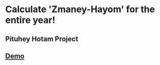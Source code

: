 # Calculate 'Zmaney-Hayom' for the entire year!

## Pituhey Hotam Project

## [Demo](https://pituchey-hotam.github.io/zmanim-sheet/)
